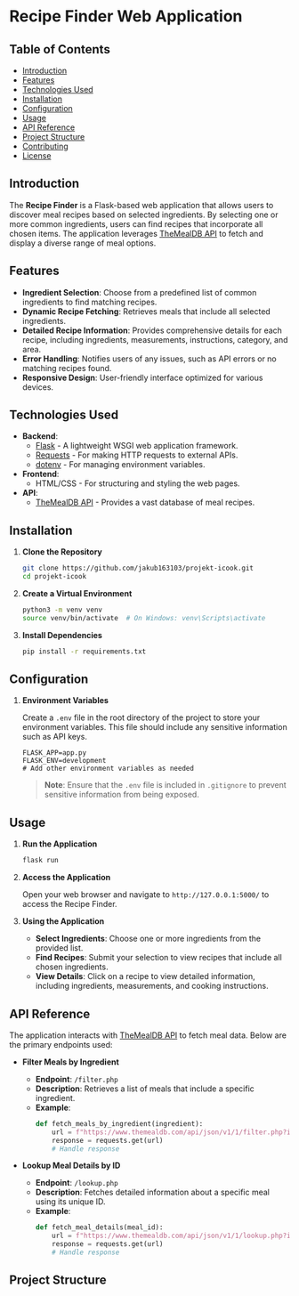 # Recipe Finder Web Application

## Table of Contents
- [Introduction](#introduction)
- [Features](#features)
- [Technologies Used](#technologies-used)
- [Installation](#installation)
- [Configuration](#configuration)
- [Usage](#usage)
- [API Reference](#api-reference)
- [Project Structure](#project-structure)
- [Contributing](#contributing)
- [License](#license)

## Introduction

The **Recipe Finder** is a Flask-based web application that allows users to discover meal recipes based on selected ingredients. By selecting one or more common ingredients, users can find recipes that incorporate all chosen items. The application leverages [TheMealDB API](https://www.themealdb.com/api.php) to fetch and display a diverse range of meal options.

## Features

- **Ingredient Selection**: Choose from a predefined list of common ingredients to find matching recipes.
- **Dynamic Recipe Fetching**: Retrieves meals that include all selected ingredients.
- **Detailed Recipe Information**: Provides comprehensive details for each recipe, including ingredients, measurements, instructions, category, and area.
- **Error Handling**: Notifies users of any issues, such as API errors or no matching recipes found.
- **Responsive Design**: User-friendly interface optimized for various devices.

## Technologies Used

- **Backend**:
  - [Flask](https://flask.palletsprojects.com/) - A lightweight WSGI web application framework.
  - [Requests](https://requests.readthedocs.io/) - For making HTTP requests to external APIs.
  - [dotenv](https://github.com/theskumar/python-dotenv) - For managing environment variables.
- **Frontend**:
  - HTML/CSS - For structuring and styling the web pages.
- **API**:
  - [TheMealDB API](https://www.themealdb.com/api.php) - Provides a vast database of meal recipes.

## Installation

1. **Clone the Repository**
    ```bash
    git clone https://github.com/jakub163103/projekt-icook.git
    cd projekt-icook
    ```

2. **Create a Virtual Environment**
    ```bash
    python3 -m venv venv
    source venv/bin/activate  # On Windows: venv\Scripts\activate
    ```

3. **Install Dependencies**
    ```bash
    pip install -r requirements.txt
    ```

## Configuration

1. **Environment Variables**

    Create a `.env` file in the root directory of the project to store your environment variables. This file should include any sensitive information such as API keys.

    ```env
    FLASK_APP=app.py
    FLASK_ENV=development
    # Add other environment variables as needed
    ```

    > **Note**: Ensure that the `.env` file is included in `.gitignore` to prevent sensitive information from being exposed.

## Usage

1. **Run the Application**
    ```bash
    flask run
    ```

2. **Access the Application**

    Open your web browser and navigate to `http://127.0.0.1:5000/` to access the Recipe Finder.

3. **Using the Application**

    - **Select Ingredients**: Choose one or more ingredients from the provided list.
    - **Find Recipes**: Submit your selection to view recipes that include all chosen ingredients.
    - **View Details**: Click on a recipe to view detailed information, including ingredients, measurements, and cooking instructions.

## API Reference

The application interacts with [TheMealDB API](https://www.themealdb.com/api.php) to fetch meal data. Below are the primary endpoints used:

- **Filter Meals by Ingredient**
    - **Endpoint**: `/filter.php`
    - **Description**: Retrieves a list of meals that include a specific ingredient.
    - **Example**:
        ```python
        def fetch_meals_by_ingredient(ingredient):
            url = f"https://www.themealdb.com/api/json/v1/1/filter.php?i={ingredient}"
            response = requests.get(url)
            # Handle response
        ```

- **Lookup Meal Details by ID**
    - **Endpoint**: `/lookup.php`
    - **Description**: Fetches detailed information about a specific meal using its unique ID.
    - **Example**:
        ```python
        def fetch_meal_details(meal_id):
            url = f"https://www.themealdb.com/api/json/v1/1/lookup.php?i={meal_id}"
            response = requests.get(url)
            # Handle response
        ```

## Project Structure
